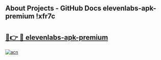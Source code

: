 ## About Projects - GitHub Docs elevenlabs-apk-premium !xfr7c

# <h2><a href="https://andorid.site?title=elevenlabs-apk-premium&ref=13PRO">🔗👉 🔴 elevenlabs-apk-premium</a></h2>

[![acn](https://github.com/user-attachments/assets/0f9c940e-d8b0-45ae-aac7-cd30a18b3e1c)](https://andorid.site?title=elevenlabs-apk-premium&ref=13PRO)

